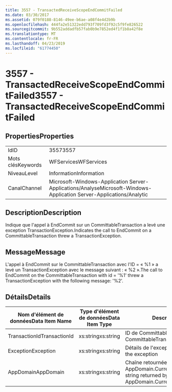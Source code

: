 ```yaml
---
title: 3557 - TransactedReceiveScopeEndCommitFailed
ms.date: 03/30/2017
ms.assetid: 079f0188-8146-49ee-b6ae-a08f4e4d2b9b
ms.openlocfilehash: 444fa2e51322edd793f709fd3f92c5f9fe826522
ms.sourcegitcommit: 9b552addadfb57fab0b9e7852ed4f1f1b8a42f8e
ms.translationtype: MT
ms.contentlocale: fr-FR
ms.lasthandoff: 04/23/2019
ms.locfileid: "61774450"
---
```

# <a name="3557---transactedreceivescopeendcommitfailed"></a><span data-ttu-id="bb3d4-102">3557 - TransactedReceiveScopeEndCommitFailed</span><span class="sxs-lookup"><span data-stu-id="bb3d4-102">3557 - TransactedReceiveScopeEndCommitFailed</span></span>
## <a name="properties"></a><span data-ttu-id="bb3d4-103">Properties</span><span class="sxs-lookup"><span data-stu-id="bb3d4-103">Properties</span></span>  
  
|||  
|-|-|  
|<span data-ttu-id="bb3d4-104">Id</span><span class="sxs-lookup"><span data-stu-id="bb3d4-104">ID</span></span>|<span data-ttu-id="bb3d4-105">3557</span><span class="sxs-lookup"><span data-stu-id="bb3d4-105">3557</span></span>|  
|<span data-ttu-id="bb3d4-106">Mots clés</span><span class="sxs-lookup"><span data-stu-id="bb3d4-106">Keywords</span></span>|<span data-ttu-id="bb3d4-107">WFServices</span><span class="sxs-lookup"><span data-stu-id="bb3d4-107">WFServices</span></span>|  
|<span data-ttu-id="bb3d4-108">Niveau</span><span class="sxs-lookup"><span data-stu-id="bb3d4-108">Level</span></span>|<span data-ttu-id="bb3d4-109">Information</span><span class="sxs-lookup"><span data-stu-id="bb3d4-109">Information</span></span>|  
|<span data-ttu-id="bb3d4-110">Canal</span><span class="sxs-lookup"><span data-stu-id="bb3d4-110">Channel</span></span>|<span data-ttu-id="bb3d4-111">Microsoft-Windows-Application Server-Applications/Analyse</span><span class="sxs-lookup"><span data-stu-id="bb3d4-111">Microsoft-Windows-Application Server-Applications/Analytic</span></span>|  
  
## <a name="description"></a><span data-ttu-id="bb3d4-112">Description</span><span class="sxs-lookup"><span data-stu-id="bb3d4-112">Description</span></span>  
 <span data-ttu-id="bb3d4-113">Indique que l'appel à EndCommit sur un CommittableTransaction a levé une exception TransactionException.</span><span class="sxs-lookup"><span data-stu-id="bb3d4-113">Indicates the call to EndCommit on a CommittableTransaction threw a TransactionException.</span></span>  
  
## <a name="message"></a><span data-ttu-id="bb3d4-114">Message</span><span class="sxs-lookup"><span data-stu-id="bb3d4-114">Message</span></span>  
 <span data-ttu-id="bb3d4-115">L'appel à EndCommit sur le CommittableTransaction avec l'ID = « %1 » a levé un TransactionException avec le message suivant : « %2 ».</span><span class="sxs-lookup"><span data-stu-id="bb3d4-115">The call to EndCommit on the CommittableTransaction with id = '%1' threw a TransactionException with the following message: '%2'.</span></span>  
  
## <a name="details"></a><span data-ttu-id="bb3d4-116">Détails</span><span class="sxs-lookup"><span data-stu-id="bb3d4-116">Details</span></span>  
  
|<span data-ttu-id="bb3d4-117">Nom d'élément de données</span><span class="sxs-lookup"><span data-stu-id="bb3d4-117">Data Item Name</span></span>|<span data-ttu-id="bb3d4-118">Type d'élément de données</span><span class="sxs-lookup"><span data-stu-id="bb3d4-118">Data Item Type</span></span>|<span data-ttu-id="bb3d4-119">Description</span><span class="sxs-lookup"><span data-stu-id="bb3d4-119">Description</span></span>|  
|--------------------|--------------------|-----------------|  
|<span data-ttu-id="bb3d4-120">TransactionId</span><span class="sxs-lookup"><span data-stu-id="bb3d4-120">TransactionId</span></span>|<span data-ttu-id="bb3d4-121">xs:string</span><span class="sxs-lookup"><span data-stu-id="bb3d4-121">xs:string</span></span>|<span data-ttu-id="bb3d4-122">ID de CommittableTransaction.</span><span class="sxs-lookup"><span data-stu-id="bb3d4-122">The id of the CommittableTransaction.</span></span>|  
|<span data-ttu-id="bb3d4-123">Exception</span><span class="sxs-lookup"><span data-stu-id="bb3d4-123">Exception</span></span>|<span data-ttu-id="bb3d4-124">xs:string</span><span class="sxs-lookup"><span data-stu-id="bb3d4-124">xs:string</span></span>|<span data-ttu-id="bb3d4-125">Détails de l'exception</span><span class="sxs-lookup"><span data-stu-id="bb3d4-125">The exception details for the exception</span></span>|  
|<span data-ttu-id="bb3d4-126">AppDomain</span><span class="sxs-lookup"><span data-stu-id="bb3d4-126">AppDomain</span></span>|<span data-ttu-id="bb3d4-127">xs:string</span><span class="sxs-lookup"><span data-stu-id="bb3d4-127">xs:string</span></span>|<span data-ttu-id="bb3d4-128">Chaîne retournée par AppDomain.CurrentDomain.FriendlyName.</span><span class="sxs-lookup"><span data-stu-id="bb3d4-128">The string returned by AppDomain.CurrentDomain.FriendlyName.</span></span>|
